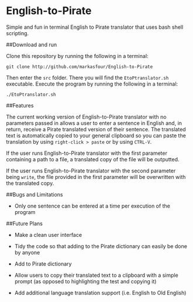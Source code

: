 # English-to-Pirate
Simple and fun in terminal English to Pirate translator that uses bash shell scripting.

##Download and run

Clone this repository by running the following in a terminal:

    git clone http://github.com/markasfour/English-to-Pirate

Then enter the `src` folder.
There you will find the `EtoPtranslator.sh` executable.
Execute the program by running the following in a terminal:

    ./EtoPtranslator.sh

##Features

The current working version of English-to-Pirate translator with no parameters passed in allows a user to enter a sentence in English and, in return, receive a Pirate translated version of their sentence. 
The translated text is automatically copied to your general clipboard so you can paste the translation by using `right-click > paste` or by using `CTRL-V`.

If the user runs English-to-Pirate translator with the first  parameter containing a path to a file, a translated copy of the file will be outputted.

If the user runs English-to-Pirate translator with the second parameter being `write`, the file provided in the first parameter will be overwritten with the translated copy. 

##Bugs and Limitations

* Only one sentence can be entered at a time per execution of the program

##Future Plans

* Make a clean user interface

* Tidy the code so that adding to the Pirate dictionary can easily be done by anyone

* Add to Pirate dictionary

* Allow users to copy their translated text to a clipboard with a simple prompt (as opposed to highlighting the test and copying it)

* Add additional language translation support (i.e. English to Old English)
